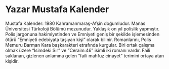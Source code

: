 # Yazar Mustafa Kalender
Mustafa Kalender: 1980 Kahramanmaraş-Afşin doğumludur. Manas Üniversitesi Türkoloji Bölümü mezunudur. Yaklaşık on yıl polislik yapmıştır. Polis jargonuna hakimiyetinden ve Emniyeti geniş bir şekilde işlemesinden ötürü “Emniyeti edebiyata taşıyan kişi” olarak bilinir. Romanlarını, Polis Memuru Barman Kara başkarakteri etrafında kurgular. Biri ortak çalışma olmak üzere “İsimdeki Sır” ve “Ceraim:46” isimli iki romanı vardır. Faili saklanan, gizlenen anlamına gelen “faili mahfuz cinayet” terimini ortaya atan kişidir.
